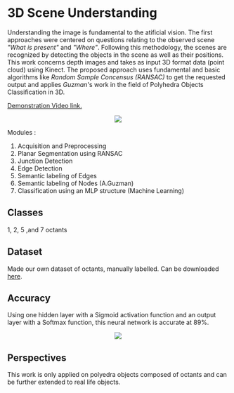 # 3D Scene Understanding
Understanding the image is fundamental to the atificial vision. The first approaches were centered
on questions relating to the observed scene _"What is present"_ and _"Where"_. Following this methodology,
the scenes are recognized by detecting the objects in the scene as well as their positions.
This work concerns depth images and takes as input 3D format data (point cloud) using Kinect.
The proposed approach uses fundamental and basic algorithms like _Random Sample Concensus (RANSAC)_ to get the requested output and applies _Guzman_'s work in the field of Polyhedra Objects Classification in 3D.

[Demonstration Video link.](https://drive.google.com/file/d/19IkSEe2mEf8OIahRn20dkdv01vEsSxpv/view?usp=share_link)
<p align="center">
<img src="[https://github.com/Rachelslh/3D_Scene_Understanding/blob/master/nn_results.png](https://drive.google.com/file/d/19IkSEe2mEf8OIahRn20dkdv01vEsSxpv/view?usp=share_link)" />
</p>

Modules : 
1. Acquisition and Preprocessing
2. Planar Segmentation using RANSAC
3. Junction Detection
4. Edge Detection
5. Semantic labeling of Edges
6. Semantic labeling of Nodes (A.Guzman)
7. Classification using an MLP structure (Machine Learning)

## Classes
1, 2, 5 ,and 7 octants

## Dataset
Made our own dataset of octants, manually labelled. Can be downloaded [here](https://drive.google.com/drive/folders/1T7yTTtDLASLWzn-XHshiRxWtCfAXRAYx?usp=sharing).
## Accuracy
Using one hidden layer with a Sigmoid activation function and an output layer with a Softmax function, this neural network is accurate at 89%.

<p align="center">
<img src="https://github.com/Rachelslh/3D_Scene_Understanding/blob/master/nn_results.png" />
</p>

## Perspectives
This work is only applied on polyedra objects composed of octants and can be further extended to real life objects.


